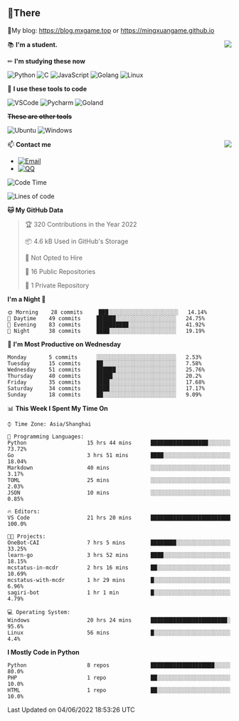 
## **👏There**

📰My blog: https://blog.mxgame.top or https://mingxuangame.github.io

<img align="right" src="https://github-readme-stats.vercel.app/api/top-langs/?username=MingxuanGame"/>


📚 **I'm a student.**

✏ **I'm studying these now**

![Python](https://img.shields.io/badge/-Python-blue?style=flat-square&logo=Python&logoColor=fff)
![C](https://img.shields.io/badge/-C-585858?style=flat-square&logo=C&logoColor=fff)
![JavaScript](https://img.shields.io/badge/-JavaScript-ffca18?style=flat-square&logo=JavaScript&logoColor=fff)
![Golang](https://img.shields.io/badge/-Go-007d9c?style=flat-square&logo=Go&logoColor=fff)
![Linux](https://img.shields.io/badge/-Linux-black?style=flat-square&logo=Linux&logoColor=fff)

🔨 **I use these tools to code**

![VSCode](https://img.shields.io/badge/-VSCode-blue?style=flat-square&logo=visualstudiocode&logoColor=fff)
![Pycharm](https://img.shields.io/badge/-Pycharm-green?style=flat-square&logo=pycharm&logoColor=fff)
![Goland](https://img.shields.io/badge/-Goland-purple?style=flat-square&logo=goland&logoColor=fff)

 **~~These are other tools~~**

![Ubuntu](https://img.shields.io/badge/-Ubuntu-orange?style=flat-square&logo=Ubuntu&logoColor=fff)
![Windows](https://img.shields.io/badge/-Windows-blue?style=flat-square&logo=Windows&logoColor=fff)

<img align="right" src="https://github-readme-stats.vercel.app/api?username=MingxuanGame" />


📫 **Contact me**

* [![Email](https://img.shields.io/badge/Email-MingxuanGame@outlook.com-1?style=social&logoColor=fff)](mailto:MingxuanGame@outlook.com)
* [![QQ](https://img.shields.io/badge/QQ-1060148379-1?style=social&logoColor=fff)](tencent://AddContact/?fromId=45&fromSubId=1&subcmd=all&uin=1060148379&website=www.oicqzone.com)

<!--START_SECTION:waka-->
![Code Time](http://img.shields.io/badge/Code%20Time-24%20hrs%2044%20mins-blue)

![Lines of code](https://img.shields.io/badge/From%20Hello%20World%20I%27ve%20Written-27%20Thousand%20lines%20of%20code-blue)

**🐱 My GitHub Data** 

> 🏆 320 Contributions in the Year 2022
 > 
> 📦 4.6 kB Used in GitHub's Storage 
 > 
> 🚫 Not Opted to Hire
 > 
> 📜 16 Public Repositories 
 > 
> 🔑 1 Private Repository 
 > 
**I'm a Night 🦉** 

```text
🌞 Morning    28 commits     ███░░░░░░░░░░░░░░░░░░░░░░   14.14% 
🌆 Daytime    49 commits     ██████░░░░░░░░░░░░░░░░░░░   24.75% 
🌃 Evening    83 commits     ██████████░░░░░░░░░░░░░░░   41.92% 
🌙 Night      38 commits     ████░░░░░░░░░░░░░░░░░░░░░   19.19%

```
📅 **I'm Most Productive on Wednesday** 

```text
Monday       5 commits      ░░░░░░░░░░░░░░░░░░░░░░░░░   2.53% 
Tuesday      15 commits     ██░░░░░░░░░░░░░░░░░░░░░░░   7.58% 
Wednesday    51 commits     ██████░░░░░░░░░░░░░░░░░░░   25.76% 
Thursday     40 commits     █████░░░░░░░░░░░░░░░░░░░░   20.2% 
Friday       35 commits     ████░░░░░░░░░░░░░░░░░░░░░   17.68% 
Saturday     34 commits     ████░░░░░░░░░░░░░░░░░░░░░   17.17% 
Sunday       18 commits     ██░░░░░░░░░░░░░░░░░░░░░░░   9.09%

```


📊 **This Week I Spent My Time On** 

```text
⌚︎ Time Zone: Asia/Shanghai

💬 Programming Languages: 
Python                   15 hrs 44 mins      ██████████████████░░░░░░░   73.72% 
Go                       3 hrs 51 mins       ████░░░░░░░░░░░░░░░░░░░░░   18.04% 
Markdown                 40 mins             ░░░░░░░░░░░░░░░░░░░░░░░░░   3.17% 
TOML                     25 mins             ░░░░░░░░░░░░░░░░░░░░░░░░░   2.03% 
JSON                     10 mins             ░░░░░░░░░░░░░░░░░░░░░░░░░   0.85%

🔥 Editors: 
VS Code                  21 hrs 20 mins      █████████████████████████   100.0%

🐱‍💻 Projects: 
OneBot-CAI               7 hrs 5 mins        ████████░░░░░░░░░░░░░░░░░   33.25% 
learn-go                 3 hrs 52 mins       ████░░░░░░░░░░░░░░░░░░░░░   18.15% 
mcstatus-in-mcdr         2 hrs 16 mins       ██░░░░░░░░░░░░░░░░░░░░░░░   10.69% 
mcstatus-with-mcdr       1 hr 29 mins        █░░░░░░░░░░░░░░░░░░░░░░░░   6.96% 
sagiri-bot               1 hr 1 min          █░░░░░░░░░░░░░░░░░░░░░░░░   4.79%

💻 Operating System: 
Windows                  20 hrs 24 mins      ████████████████████████░   95.6% 
Linux                    56 mins             █░░░░░░░░░░░░░░░░░░░░░░░░   4.4%

```

**I Mostly Code in Python** 

```text
Python                   8 repos             ████████████████████░░░░░   80.0% 
PHP                      1 repo              ██░░░░░░░░░░░░░░░░░░░░░░░   10.0% 
HTML                     1 repo              ██░░░░░░░░░░░░░░░░░░░░░░░   10.0%

```



 Last Updated on 04/06/2022 18:53:26 UTC
<!--END_SECTION:waka-->
